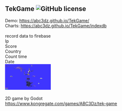 ## TekGame ![GitHub license](https://img.shields.io/badge/license-MIT-blue.svg)
Demo: https://abc3dz.github.io/TekGame/
<br>Charts: https://abc3dz.github.io/TekGame/indexdb
<br>
<br>record data to firebase
<br>Ip
<br>Score
<br>Country
<br>Count time
<br>Date
<br><img src="https://github.com/abc3dz/TekGame/blob/master/screenshot/20200306.gif" width="30%" height="30%">
<br><br>2D game by Godot
<br>https://www.kongregate.com/games/ABC3Dz/tek-game
